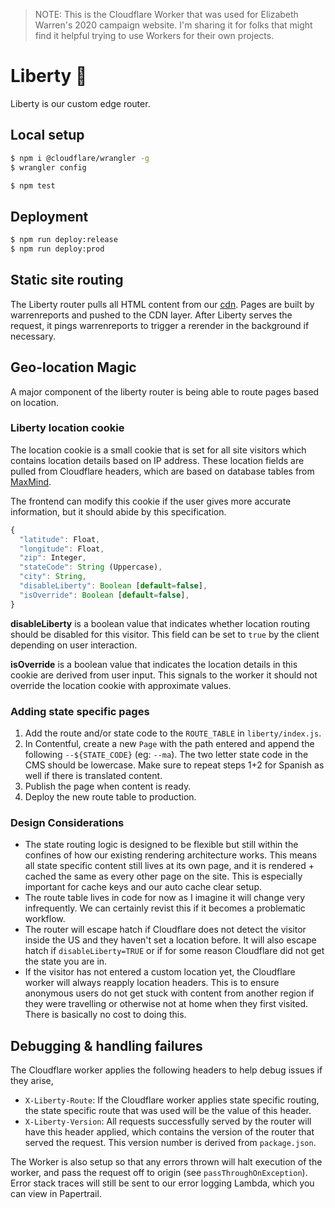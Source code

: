 > NOTE: This is the Cloudflare Worker that was used for Elizabeth Warren's 2020 campaign website. I'm sharing it for folks that might find it helpful trying to use Workers for their own projects.

# Liberty :statue_of_liberty:

Liberty is our custom edge router.

## Local setup

```sh
$ npm i @cloudflare/wrangler -g
$ wrangler config

$ npm test
```

## Deployment

```sh
$ npm run deploy:release
$ npm run deploy:prod
```

## Static site routing

The Liberty router pulls all HTML content from our [cdn](https://github.com/Elizabeth-Warren/cdn). Pages are built by warrenreports and pushed to the CDN layer. After Liberty serves the request, it pings warrenreports to trigger a rerender in the background if necessary.

## Geo-location Magic

A major component of the liberty router is being able to route pages based on location.

### Liberty location cookie

The location cookie is a small cookie that is set for all site visitors which contains location details based on IP address. These location fields are pulled from Cloudflare headers, which are based on database tables from [MaxMind](https://www.maxmind.com/en/home).

The frontend can modify this cookie if the user gives more accurate information, but it should abide by this specification.

```js
{
  "latitude": Float,
  "longitude": Float,
  "zip": Integer,
  "stateCode": String (Uppercase),
  "city": String,
  "disableLiberty": Boolean [default=false],
  "isOverride": Boolean [default=false],
}
```

**disableLiberty** is a boolean value that indicates whether location routing should be disabled for this visitor. This field can be set to `true` by the client depending on user interaction.

**isOverride** is a boolean value that indicates the location details in this cookie are derived from user input. This signals to the worker it should not override the location cookie with approximate values.

### Adding state specific pages

1. Add the route and/or state code to the `ROUTE_TABLE` in `liberty/index.js`.
2. In Contentful, create a new `Page` with the path entered and append the following `--${STATE_CODE}` (eg: `--ma`). The two letter state code in the CMS should be lowercase. Make sure to repeat steps 1+2 for Spanish as well if there is translated content.
3. Publish the page when content is ready.
4. Deploy the new route table to production.

### Design Considerations

- The state routing logic is designed to be flexible but still within the confines of how our existing rendering architecture works. This means all state specific content still lives at its own page, and it is rendered + cached the same as every other page on the site. This is especially important for cache keys and our auto cache clear setup.
- The route table lives in code for now as I imagine it will change very infrequently. We can certainly revist this if it becomes a problematic workflow.
- The router will escape hatch if Cloudflare does not detect the visitor inside the US and they haven't set a location before. It will also escape hatch if `disableLiberty=TRUE` or if for some reason Cloudflare did not get the state you are in.
- If the visitor has not entered a custom location yet, the Cloudflare worker will always reapply location headers. This is to ensure anonymous users do not get stuck with content from another region if they were travelling or otherwise not at home when they first visited. There is basically no cost to doing this.

## Debugging & handling failures

The Cloudflare worker applies the following headers to help debug issues if they arise,

- `X-Liberty-Route`: If the Cloudflare worker applies state specific routing, the state specific route that was used will be the value of this header.
- `X-Liberty-Version`: All requests successfully served by the router will have this header applied, which contains the version of the router that served the request. This version number is derived from `package.json`.

The Worker is also setup so that any errors thrown will halt execution of the worker, and pass the request off to origin (see `passThroughOnException`). Error stack traces will still be sent to our error logging Lambda, which you can view in Papertrail.
